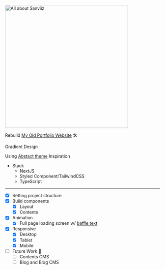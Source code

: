 <a href="https://www.sanviiz.dev/" target="_blank">
  <img alt="All about Sanviiz" width="400px" src="https://sanviiz.github.io/images/SEO_banner.png">
</a>

Rebuild [My Old Portfolio Website](https://github.com/sanviiz/sanviiz.dev) 🛠

Gradient Design

Using [Abstact theme](https://abstract-seven.vercel.app/personal/) Inspiration

* Stack
  - NextJS
  - Styled Component/TailwindCSS
  - TypeScript
---
* [x] Setting project structure
* [x] Build components
  * [x] Layout
  * [x] Contents
* [x] Animation
  * [x] Full page loading screen w/ [baffle text](https://www.npmjs.com/package/baffle)
* [x] Responsive
  * [x] Desktop
  * [x] Tablet
  * [x] Mobile
* [ ] Future Work 🚀
  * [ ] Contents CMS
  * [ ] Blog and Blog CMS
